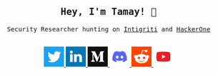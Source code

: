<div align='center'>

<h2><samp><strong>Hey, I'm Tamay!</strong> 👋 </samp></h2>
<p><samp>Security Researcher hunting on <a href="https://app.intigriti.com/profile/tamaytandiran">Intigriti</a> and <a href="https://www.hackerone.com/tamay">HackerOne</a></samp></p>
<br>

<a href="https://twitter.com/tamaytandiran">
  <img width="45px" src="https://raw.githubusercontent.com/edent/SuperTinyIcons/099dc12b59179d07d534069bc8551718f786d91a/images/svg/twitter.svg" />
</a>

<a href="https://www.linkedin.com/in/tamaytandiran">
  <img width="45px" src="https://raw.githubusercontent.com/edent/SuperTinyIcons/099dc12b59179d07d534069bc8551718f786d91a/images/svg/linkedin.svg" />
</a>

<a href="http://www.medium.com/@tamaytandiran">
  <img width="45px" src="https://raw.githubusercontent.com/edent/SuperTinyIcons/099dc12b59179d07d534069bc8551718f786d91a/images/svg/medium.svg" />
</a>

<a href="https://discord.com/users/tamaytandiran">
  <img width="45px" src="https://raw.githubusercontent.com/edent/SuperTinyIcons/099dc12b59179d07d534069bc8551718f786d91a/images/svg/discord.svg" />
</a>

<a href="https://www.reddit.com/user/tamaytandiran">
  <img width="45px" src="https://raw.githubusercontent.com/edent/SuperTinyIcons/099dc12b59179d07d534069bc8551718f786d91a/images/svg/reddit.svg" />
</a>

<a href="https://www.youtube.com/@tamaytandiran">
  <img width="45px" src="https://raw.githubusercontent.com/edent/SuperTinyIcons/099dc12b59179d07d534069bc8551718f786d91a/images/svg/youtube.svg" />
</a>

</div>

